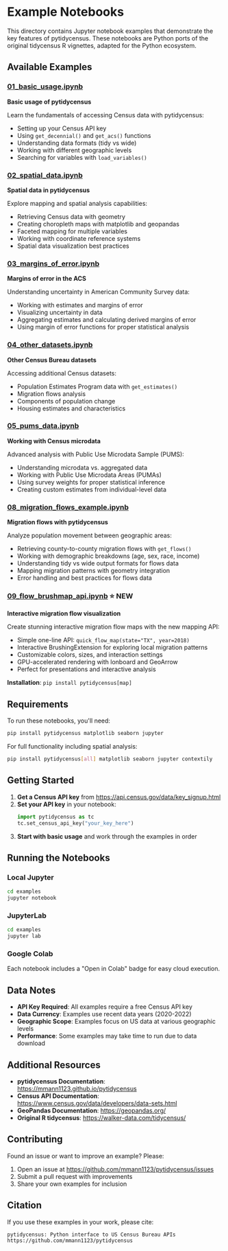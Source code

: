# Example Notebooks

This directory contains Jupyter notebook examples that demonstrate the key features of pytidycensus. These notebooks are Python ports of the original tidycensus R vignettes, adapted for the Python ecosystem.

## Available Examples

### [01_basic_usage.ipynb](01_basic_usage.ipynb)
**Basic usage of pytidycensus**

Learn the fundamentals of accessing Census data with pytidycensus:
- Setting up your Census API key
- Using `get_decennial()` and `get_acs()` functions
- Understanding data formats (tidy vs wide)
- Working with different geographic levels
- Searching for variables with `load_variables()`

### [02_spatial_data.ipynb](02_spatial_data.ipynb)
**Spatial data in pytidycensus**

Explore mapping and spatial analysis capabilities:
- Retrieving Census data with geometry
- Creating choropleth maps with matplotlib and geopandas
- Faceted mapping for multiple variables
- Working with coordinate reference systems
- Spatial data visualization best practices

### [03_margins_of_error.ipynb](03_margins_of_error.ipynb)
**Margins of error in the ACS**

Understanding uncertainty in American Community Survey data:
- Working with estimates and margins of error
- Visualizing uncertainty in data
- Aggregating estimates and calculating derived margins of error
- Using margin of error functions for proper statistical analysis

### [04_other_datasets.ipynb](04_other_datasets.ipynb)
**Other Census Bureau datasets**

Accessing additional Census datasets:
- Population Estimates Program data with `get_estimates()`
- Migration flows analysis
- Components of population change
- Housing estimates and characteristics

### [05_pums_data.ipynb](05_pums_data.ipynb)
**Working with Census microdata**

Advanced analysis with Public Use Microdata Sample (PUMS):
- Understanding microdata vs. aggregated data
- Working with Public Use Microdata Areas (PUMAs)
- Using survey weights for proper statistical inference
- Creating custom estimates from individual-level data

### [08_migration_flows_example.ipynb](08_migration_flows_example.ipynb)
**Migration flows with pytidycensus**

Analyze population movement between geographic areas:
- Retrieving county-to-county migration flows with `get_flows()`
- Working with demographic breakdowns (age, sex, race, income)
- Understanding tidy vs wide output formats for flows data
- Mapping migration patterns with geometry integration
- Error handling and best practices for flows data

### [09_flow_brushmap_api.ipynb](09_flow_brushmap_api.ipynb) ⭐ **NEW**
**Interactive migration flow visualization**

Create stunning interactive migration flow maps with the new mapping API:
- Simple one-line API: `quick_flow_map(state="TX", year=2018)`
- Interactive BrushingExtension for exploring local migration patterns
- Customizable colors, sizes, and interaction settings
- GPU-accelerated rendering with lonboard and GeoArrow
- Perfect for presentations and interactive analysis

**Installation**: `pip install pytidycensus[map]`


## Requirements

To run these notebooks, you'll need:

```bash
pip install pytidycensus matplotlib seaborn jupyter
```

For full functionality including spatial analysis:
```bash
pip install pytidycensus[all] matplotlib seaborn jupyter contextily
```

## Getting Started

1. **Get a Census API key** from https://api.census.gov/data/key_signup.html
2. **Set your API key** in your notebook:
   ```python
   import pytidycensus as tc
   tc.set_census_api_key("your_key_here")
   ```
3. **Start with basic usage** and work through the examples in order

## Running the Notebooks

### Local Jupyter
```bash
cd examples
jupyter notebook
```

### JupyterLab
```bash
cd examples  
jupyter lab
```

### Google Colab
Each notebook includes a "Open in Colab" badge for easy cloud execution.

## Data Notes

- **API Key Required**: All examples require a free Census API key
- **Data Currency**: Examples use recent data years (2020-2022) 
- **Geographic Scope**: Examples focus on US data at various geographic levels
- **Performance**: Some examples may take time to run due to data download

## Additional Resources

- **pytidycensus Documentation**: https://mmann1123.github.io/pytidycensus
- **Census API Documentation**: https://www.census.gov/data/developers/data-sets.html
- **GeoPandas Documentation**: https://geopandas.org/
- **Original R tidycensus**: https://walker-data.com/tidycensus/

## Contributing

Found an issue or want to improve an example? Please:

1. Open an issue at https://github.com/mmann1123/pytidycensus/issues
2. Submit a pull request with improvements
3. Share your own examples for inclusion

## Citation

If you use these examples in your work, please cite:

```
pytidycensus: Python interface to US Census Bureau APIs
https://github.com/mmann1123/pytidycensus
```